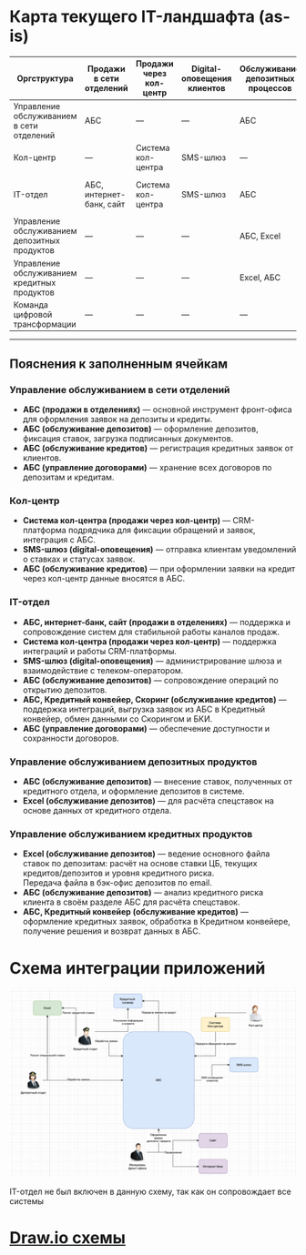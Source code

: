 # Карта текущего IT-ландшафта (as-is)

| Оргструктура                                  | Продажи в сети отделений | Продажи через кол-центр | Digital-оповещения клиентов | Обслуживание депозитных процессов | Обслуживание кредитных процессов | Управление договорами |
|-----------------------------------------------|--------------------------|-------------------------|-----------------------------|-----------------------------------|----------------------------------|-----------------------|
| Управление обслуживанием в сети отделений     | АБС                      | —                       | —                           | АБС                               | АБС                              | АБС                   |
| Кол-центр                                     | —                        | Система кол-центра      | SMS-шлюз                    | —                                 | АБС                              | —                     |
| IT-отдел                                      | АБС, интернет-банк, сайт | Система кол-центра      | SMS-шлюз                    | АБС                               | АБС, Кредитный конвейер, Скоринг | АБС                   |
| Управление обслуживанием депозитных продуктов | —                        | —                       | —                           | АБС, Excel                        | —                                | —                     |
| Управление обслуживанием кредитных продуктов  | —                        | —                       | —                           | Excel, АБС                        | АБС, Кредитный конвейер          | —                     |
| Команда цифровой трансформации                | —                        | —                       | —                           | —                                 | —                                | —                     |

---

## Пояснения к заполненным ячейкам

### Управление обслуживанием в сети отделений

- **АБС (продажи в отделениях)** — основной инструмент фронт-офиса для оформления заявок на депозиты и кредиты.
- **АБС (обслуживание депозитов)** — оформление депозитов, фиксация ставок, загрузка подписанных документов.
- **АБС (обслуживание кредитов)** — регистрация кредитных заявок от клиентов.
- **АБС (управление договорами)** — хранение всех договоров по депозитам и кредитам.

### Кол-центр

- **Система кол-центра (продажи через кол-центр)** — CRM-платформа подрядчика для фиксации обращений и заявок,
  интеграция с АБС.
- **SMS-шлюз (digital-оповещения)** — отправка клиентам уведомлений о ставках и статусах заявок.
- **АБС (обслуживание кредитов)** — при оформлении заявки на кредит через кол-центр данные вносятся в АБС.

### IT-отдел

- **АБС, интернет-банк, сайт (продажи в отделениях)** — поддержка и сопровождение систем для стабильной работы каналов
  продаж.
- **Система кол-центра (продажи через кол-центр)** — поддержка интеграций и работы CRM-платформы.
- **SMS-шлюз (digital-оповещения)** — администрирование шлюза и взаимодействие с телеком-оператором.
- **АБС (обслуживание депозитов)** — сопровождение операций по открытию депозитов.
- **АБС, Кредитный конвейер, Скоринг (обслуживание кредитов)** — поддержка интеграций, выгрузка заявок из АБС в
  Кредитный конвейер, обмен данными со Скорингом и БКИ.
- **АБС (управление договорами)** — обеспечение доступности и сохранности договоров.

### Управление обслуживанием депозитных продуктов

- **АБС (обслуживание депозитов)** — внесение ставок, полученных от кредитного отдела, и оформление депозитов в системе.
- **Excel (обслуживание депозитов)** — для расчёта спецставок на основе данных от кредитного отдела.

### Управление обслуживанием кредитных продуктов

- **Excel (обслуживание депозитов)** — ведение основного файла ставок по депозитам: расчёт на основе ставки ЦБ, текущих
  кредитов/депозитов и уровня кредитного риска.  
  Передача файла в бэк-офис депозитов по email.
- **АБС (обслуживание депозитов)** — анализ кредитного риска клиента в своём разделе АБС для расчёта спецставок.
- **АБС, Кредитный конвейер (обслуживание кредитов)** — оформление кредитных заявок, обработка в Кредитном конвейере,
  получение решения и возврат данных в АБС.

# Схема интеграции приложений

![Схему интеграции приложений](application_integration_diagram.png)

IT-отдел не был включен в данную схему, так как он сопровождает все системы

# [Draw.io схемы](Task_1.drawio)